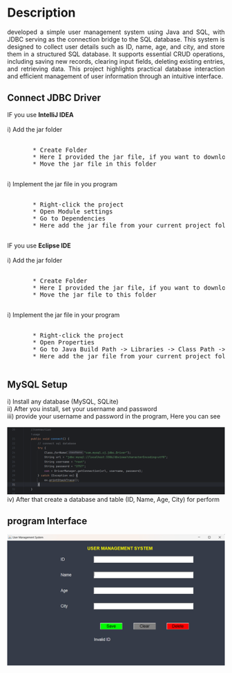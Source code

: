 <h1>Description</h1>
<p align = "justify">
developed a simple user management system using Java and SQL, with JDBC serving as the connection bridge to the SQL database. 
  This system is designed to collect user details such as ID, name, age, and city, and store them in a structured SQL database. 
  It supports essential CRUD operations, including saving new records, clearing input fields, deleting existing entries, and retrieving data. 
  This project highlights practical database interaction and efficient management of user information through an intuitive interface.
</p>

<h2>Connect JDBC Driver</h2>
IF you use <b>IntelliJ IDEA</b>
 <br>
 <br>
    i) Add the jar folder
    <br>
    <br>
    <pre>
       * Create Folder
       * Here I provided the jar file, if you want to download the new version, you can download <a href="https://dev.mysql.com/downloads/connector/j/">here.</a>
       * Move the jar file in this folder
    </pre>
    i) Implement the jar file in you program
    <br>
    <br>
    <pre>
       * Right-click the project 
       * Open Module settings
       * Go to Dependencies
       * Here add the jar file from your current project folder
    </pre>
IF you use <b>Eclipse IDE</b>
 <br>
 <br>
    i) Add the jar folder
    <br>
    <br>
    <pre>
       * Create Folder
       * Here I provided the jar file, if you want to download the new version, you can download <a href="https://dev.mysql.com/downloads/connector/j/">here.</a>
       * Move the jar file to this folder
    </pre>
    i) Implement the jar file in your program
    <br>
    <br>
    <pre>
       * Right-click the project 
       * Open Properties
       * Go to Java Build Path -> Libraries -> Class Path -> Add  JAR'S
       * Here add the jar file from your current project folder
    </pre>
<h2>MySQL Setup</h2>
   i) Install any database (MySQL, SQLite)<br>
   ii) After you install, set your username and password<br>
   iii) provide your username and password in the program, Here you can see <br><br>
        <img src = "https://github.com/mariyaviswa/User_Management_System/blob/main/changes_in_program.png">
    iv) After that create a database and table (ID, Name, Age, City) for perform<br>

<h2>program Interface</h2>
<img src="https://github.com/mariyaviswa/User_Management_System/blob/main/interface.png">

    

    
  
